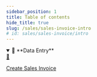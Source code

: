 ```yaml
---
sidebar_position: 1
title: Table of contents
hide_title: true 
slug: /sales/sales-invoice-intro 
# id: sales/sales-invoice/intro
---
```

<details open>
  <summary>📘 **Data Entry**</summary>
  <div class="details-content">
  
  <a href="./create-sales-invoice" class="card-link">
      <div class="card3">
        <div class="icon">📄️</div>
          <div class="text">
             <p>Create Sales Invoice</p>
          </div>
      </div>
    </a>
   
  </div>
</details>

<!-- <details  class="advanced-details">
  <summary>🚀 **Advanced**</summary>
  <div  class="details-content">
  <a href="./create-invoice" class="card-link" >
    <div class="card3">
      <div class="icon">📄️</div>
        <div class="text">
          <p>Pending</p>
        </div>
    </div>
  </a>

   
  </div>
</details> -->
